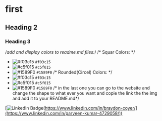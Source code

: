 # first
## Heading 2
### Heading 3


/*add and display colors to readme.md files:*/
/* Squar Colors: */
- ![#f03c15](https://via.placeholder.com/15/f03c15/f03c15.png) `#f03c15`
- ![#c5f015](https://via.placeholder.com/15/c5f015/c5f015.png) `#c5f015`
- ![#1589F0](https://via.placeholder.com/15/1589F0/1589F0.png) `#1589F0`
/* Rounded(Circel) Colors: */
- ![#f03c15](https://www.iconsdb.com/icons/download/color/f03c15/circle-16.png) `#f03c15`
- ![#c5f015](https://www.iconsdb.com/icons/download/color/c5f015/circle-16.png) `#c5f015`
- ![#1589F0](https://www.iconsdb.com/icons/download/color/1589F0/circle-16.png) `#1589F0`
/* in the last one you can go to the website and change the shape to what ever you want 
and copie the link the the img and add it to your README.md*/






[![LinkedIn Badge]([https://img.shields.io/badge/LinkedIn-Profile-informational?style=flat&logo=linkedin&logoColor=white&color=0D76A8)(https://www.linkedin.com/in/braydon-coyer/](https://www.linkedin.com/in/parveen-kumar-4729058/))

